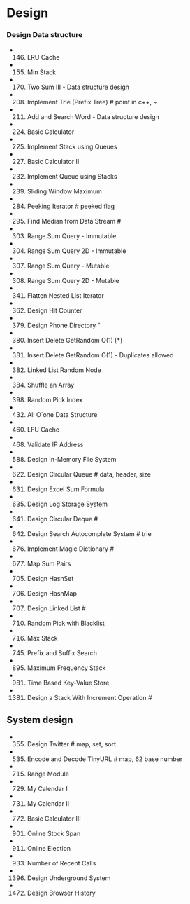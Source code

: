 # Design

### Design Data structure
-	146. LRU Cache
-	155. Min Stack
-	170. Two Sum III - Data structure design
-	208. Implement Trie (Prefix Tree)                  # point in c++, ~
-	211. Add and Search Word - Data structure design
-	224. Basic Calculator
-	225. Implement Stack using Queues
-	227. Basic Calculator II
-	232. Implement Queue using Stacks
-	239. Sliding Window Maximum
-	284. Peeking Iterator                               # peeked flag
-	295. Find Median from Data Stream                   #
-	303. Range Sum Query - Immutable
-	304. Range Sum Query 2D - Immutable 
-	307. Range Sum Query - Mutable 
-	308. Range Sum Query 2D - Mutable 
-	341. Flatten Nested List Iterator
-	362. Design Hit Counter
-	379. Design Phone Directory "
-	380. Insert Delete GetRandom O(1)   [*]
-	381. Insert Delete GetRandom O(1) - Duplicates allowed
-	382. Linked List Random Node
-	384. Shuffle an Array
-	398. Random Pick Index
-	432. All O`one Data Structure
-	460. LFU Cache
-	468. Validate IP Address 
-	588. Design In-Memory File System
-	622. Design Circular Queue                           # data, header, size
-	631. Design Excel Sum Formula 
- 635. Design Log Storage System
-	641. Design Circular Deque                           # 
-	642. Design Search Autocomplete System               # trie
-	676. Implement Magic Dictionary                      #
-	677. Map Sum Pairs
-	705. Design HashSet
-	706. Design HashMap
-	707. Design Linked List                              #
-	710. Random Pick with Blacklist
-	716. Max Stack
-	745. Prefix and Suffix Search
-	895. Maximum Frequency Stack
- 981. Time Based Key-Value Store
- 1381. Design a Stack With Increment Operation        #



## System design
-	355. Design Twitter                  # map, set, sort
- 535. Encode and Decode TinyURL       # map, 62 base number
-	715. Range Module
-	729. My Calendar I
-	731. My Calendar II
-	772. Basic Calculator III
-	901. Online Stock Span
-	911. Online Election
- 933. Number of Recent Calls
- 1396. Design Underground System
- 1472. Design Browser History
